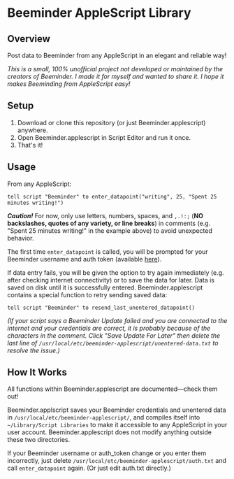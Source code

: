 # Beeminder AppleScript Library

## Overview

Post data to Beeminder from any AppleScript in an elegant and reliable way!

*This is a small, 100% unofficial project not developed or maintained by the creators of Beeminder. I made it for myself and wanted to share it. I hope it makes Beeminding from AppleScript easy!*

## Setup

1. Download or clone this repository (or just Beeminder.applescript) anywhere.
2. Open Beeminder.applescript in Script Editor and run it once.
3. That's it!

## Usage

From any AppleScript:
  
    tell script "Beeminder" to enter_datapoint("writing", 25, "Spent 25 minutes writing!")

***Caution!*** For now, only use letters, numbers, spaces, and `,.!:;` (**NO backslashes, quotes of any variety, or line breaks**) in comments (e.g. "Spent 25 minutes writing!" in the example above) to avoid unexpected behavior.

The first time `enter_datapoint` is called, you will be prompted for your Beeminder username and auth token (available [here](https://www.beeminder.com/api/v1/auth_token.json)).

If data entry fails, you will be given the option to try again immediately (e.g. after checking internet connectivity) or to save the data for later. Data is saved on disk until it is successfully entered. Beeminder.applescript contains a special function to retry sending saved data:
	
	tell script "Beeminder" to resend_last_unentered_datapoint()

*(If your script says a Beeminder Update failed and you are connected to the internet and your credentials are correct, it is probably because of the characters in the comment. Click "Save Update For Later" then delete the last line of `/usr/local/etc/beeminder-applescript/unentered-data.txt` to resolve the issue.)*

## How It Works

All functions within Beeminder.applescript are documented—check them out!

Beeminder.applscript saves your Beeminder credentials and unentered data in `/usr/local/etc/beeminder-applescript/`, and compiles itself into `~/Library/Script Libraries` to make it accessible to any AppleScript in your user account. Beeminder.applescript does not modify anything outside these two directories.

If your Beeminder username or auth_token change or you enter them incorrectly, just delete `/usr/local/etc/beeminder-applescript/auth.txt` and call `enter_datapoint` again. (Or just edit auth.txt directly.)
